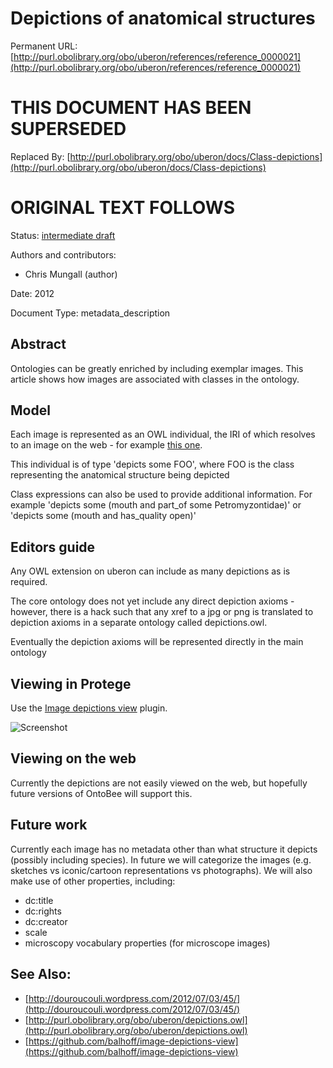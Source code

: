 # Depictions of anatomical structures


Permanent URL: [http://purl.obolibrary.org/obo/uberon/references/reference_0000021](http://purl.obolibrary.org/obo/uberon/references/reference_0000021)

# THIS DOCUMENT HAS BEEN SUPERSEDED


Replaced By: [http://purl.obolibrary.org/obo/uberon/docs/Class-depictions](http://purl.obolibrary.org/obo/uberon/docs/Class-depictions)

# ORIGINAL TEXT FOLLOWS


Status: [intermediate draft](http://purl.org/spar/pso/intermediate-draft)

Authors and contributors:

 * Chris Mungall (author)

Date: 2012

Document Type: metadata_description

## Abstract
Ontologies can be greatly enriched by including exemplar images. This article shows how images are associated with classes in the ontology.


## Model

Each image is represented as an OWL individual, the IRI of which
resolves to an image on the web - for example [this
one](http://purl.obolibrary.org/obo/uberon/images/lamprey_sucker_rosava_3238889218.jpg).

This individual is of type 'depicts some FOO', where FOO is the class representing the anatomical structure being depicted

Class expressions can also be used to provide additional
information. For example 'depicts some (mouth and part_of some
Petromyzontidae)' or 'depicts some (mouth and has_quality open)'

## Editors guide

Any OWL extension on uberon can include as many depictions as is required.

The core ontology does not yet include any direct depiction axioms -
however, there is a hack such that any xref to a jpg or png is
translated to depiction axioms in a separate ontology called
depictions.owl.

Eventually the depiction axioms will be represented directly in the main ontology

## Viewing in Protege

Use the [Image depictions view](https://github.com/balhoff/image-depictions-view) plugin.

![Screenshot](http://douroucouli.files.wordpress.com/2012/07/mouth.jpg)

## Viewing on the web

Currently the depictions are not easily viewed on the web, but
hopefully future versions of OntoBee will support this.

## Future work

Currently each image has no metadata other than what structure it
depicts (possibly including species). In future we will categorize the
images (e.g. sketches vs iconic/cartoon representations vs
photographs). We will also make use of other properties, including:

 * dc:title
 * dc:rights
 * dc:creator
 * scale
 * microscopy vocabulary properties (for microscope images)



## See Also:
 * [http://douroucouli.wordpress.com/2012/07/03/45/](http://douroucouli.wordpress.com/2012/07/03/45/)
 * [http://purl.obolibrary.org/obo/uberon/depictions.owl](http://purl.obolibrary.org/obo/uberon/depictions.owl)
 * [https://github.com/balhoff/image-depictions-view](https://github.com/balhoff/image-depictions-view)


